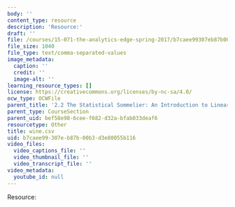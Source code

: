 ```yaml
---
body: ''
content_type: resource
description: 'Resource:'
draft: ''
file: /courses/15-071-the-analytics-edge-spring-2017/b7caee99307eb87b00b3d3e80055b116_wine.csv
file_size: 1040
file_type: text/comma-separated-values
image_metadata:
  caption: ''
  credit: ''
  image-alt: ''
learning_resource_types: []
license: https://creativecommons.org/licenses/by-nc-sa/4.0/
ocw_type: OCWFile
parent_title: '2.2 The Statistical Sommelier: An Introduction to Linear Regression'
parent_type: CourseSection
parent_uid: bef58e98-6cee-f682-d32a-bfab033deaf6
resourcetype: Other
title: wine.csv
uid: b7caee99-307e-b87b-00b3-d3e80055b116
video_files:
  video_captions_file: ''
  video_thumbnail_file: ''
  video_transcript_file: ''
video_metadata:
  youtube_id: null
---
```

Resource: